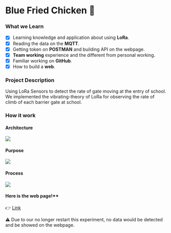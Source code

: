 # Blue Fried Chicken :hatched_chick: 


### What we Learn
- [x] Learning knowledge and application about using **LoRa**.
- [x] Reading the data on the **MQTT**.
- [x] Getting token on **POSTMAN** and building API on the webpage.
- [x] **Team working** experience and the different from personal working.
- [x] Familiar working on **GitHub**.
- [x] How to build a **web**.
### Project Description
Using LoRa Sensors to detect the rate of gate moving at the entry of school. We implemented the vibrating-theory of LoRa for observing the rate of climb of each barrier gate at school.

### How it work

#### Architecture

![](https://i.imgur.com/uG588Uw.png)

#### Purpose

![](https://i.imgur.com/Ypb2tOB.png)

#### Process

![](https://i.imgur.com/NG7zxlU.png)

#### Here is the web page!**
 :point_right: [Link](https://heehee812.gitlab.io/blue-fried-chicken/)



:warning: Due to our no longer restart this experiment, no data would be detected and be showed on the webpage.
